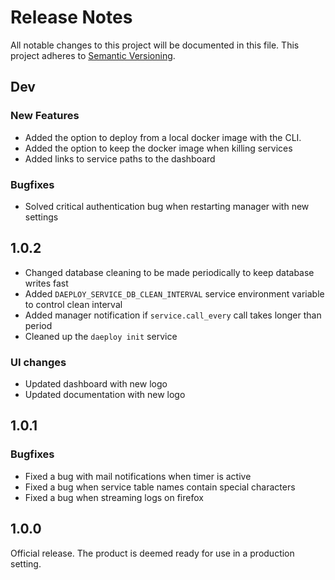# Release Notes

All notable changes to this project will be documented in this file. This project adheres to [Semantic Versioning](https://semver.org/).

## Dev

### New Features

- Added the option to deploy from a local docker image with the CLI.
- Added the option to keep the docker image when killing services
- Added links to service paths to the dashboard

### Bugfixes

- Solved critical authentication bug when restarting manager with new settings

## 1.0.2

- Changed database cleaning to be made periodically to keep database writes fast
- Added `DAEPLOY_SERVICE_DB_CLEAN_INTERVAL` service environment variable to control clean interval
- Added manager notification if `service.call_every` call takes longer than period
- Cleaned up the `daeploy init` service

### UI changes

- Updated dashboard with new logo
- Updated documentation with new logo

## 1.0.1

### Bugfixes

- Fixed a bug with mail notifications when timer is active
- Fixed a bug when service table names contain special characters
- Fixed a bug when streaming logs on firefox

## 1.0.0

Official release. The product is deemed ready for use in a production setting.
